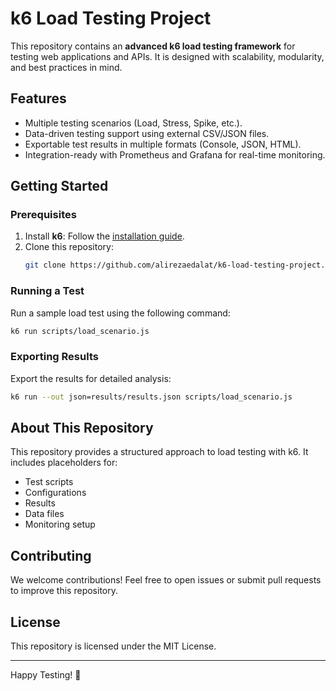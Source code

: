 
# k6 Load Testing Project

This repository contains an **advanced k6 load testing framework** for testing web applications and APIs. It is designed with scalability, modularity, and best practices in mind.

## Features
- Multiple testing scenarios (Load, Stress, Spike, etc.).
- Data-driven testing support using external CSV/JSON files.
- Exportable test results in multiple formats (Console, JSON, HTML).
- Integration-ready with Prometheus and Grafana for real-time monitoring.

## Getting Started

### Prerequisites
1. Install **k6**: Follow the [installation guide](https://k6.io/docs/getting-started/installation/).
2. Clone this repository:
   ```bash
   git clone https://github.com/alirezaedalat/k6-load-testing-project.git
   ```

### Running a Test
Run a sample load test using the following command:
```bash
k6 run scripts/load_scenario.js
```

### Exporting Results
Export the results for detailed analysis:
```bash
k6 run --out json=results/results.json scripts/load_scenario.js
```

## About This Repository
This repository provides a structured approach to load testing with k6. It includes placeholders for:
- Test scripts
- Configurations
- Results
- Data files
- Monitoring setup

## Contributing
We welcome contributions! Feel free to open issues or submit pull requests to improve this repository.

## License
This repository is licensed under the MIT License.

---

Happy Testing! 🚀
